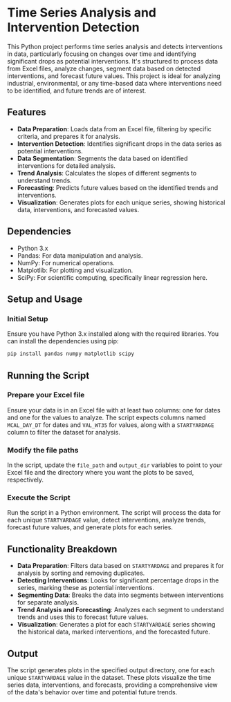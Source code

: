 # Time Series Analysis and Intervention Detection

This Python project performs time series analysis and detects interventions in data, particularly focusing on changes over time and identifying significant drops as potential interventions. It's structured to process data from Excel files, analyze changes, segment data based on detected interventions, and forecast future values. This project is ideal for analyzing industrial, environmental, or any time-based data where interventions need to be identified, and future trends are of interest.

## Features

- **Data Preparation**: Loads data from an Excel file, filtering by specific criteria, and prepares it for analysis.
- **Intervention Detection**: Identifies significant drops in the data series as potential interventions.
- **Data Segmentation**: Segments the data based on identified interventions for detailed analysis.
- **Trend Analysis**: Calculates the slopes of different segments to understand trends.
- **Forecasting**: Predicts future values based on the identified trends and interventions.
- **Visualization**: Generates plots for each unique series, showing historical data, interventions, and forecasted values.

## Dependencies

- Python 3.x
- Pandas: For data manipulation and analysis.
- NumPy: For numerical operations.
- Matplotlib: For plotting and visualization.
- SciPy: For scientific computing, specifically linear regression here.

## Setup and Usage

### Initial Setup

Ensure you have Python 3.x installed along with the required libraries. You can install the dependencies using pip:

```bash
pip install pandas numpy matplotlib scipy
```
## Running the Script

### Prepare your Excel file
Ensure your data is in an Excel file with at least two columns: one for dates and one for the values to analyze. The script expects columns named `MCAL_DAY_DT` for dates and `VAL_WT35` for values, along with a `STARTYARDAGE` column to filter the dataset for analysis.

### Modify the file paths
In the script, update the `file_path` and `output_dir` variables to point to your Excel file and the directory where you want the plots to be saved, respectively.

### Execute the Script
Run the script in a Python environment. The script will process the data for each unique `STARTYARDAGE` value, detect interventions, analyze trends, forecast future values, and generate plots for each series.

## Functionality Breakdown

- **Data Preparation**: Filters data based on `STARTYARDAGE` and prepares it for analysis by sorting and removing duplicates.
- **Detecting Interventions**: Looks for significant percentage drops in the series, marking these as potential interventions.
- **Segmenting Data**: Breaks the data into segments between interventions for separate analysis.
- **Trend Analysis and Forecasting**: Analyzes each segment to understand trends and uses this to forecast future values.
- **Visualization**: Generates a plot for each `STARTYARDAGE` series showing the historical data, marked interventions, and the forecasted future.

## Output

The script generates plots in the specified output directory, one for each unique `STARTYARDAGE` value in the dataset. These plots visualize the time series data, interventions, and forecasts, providing a comprehensive view of the data's behavior over time and potential future trends.
